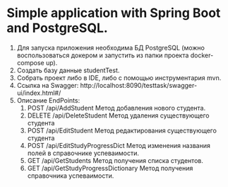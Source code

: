 # Simple application with Spring Boot and PostgreSQL.
1. Для запуска приложения необходима БД PostgreSQL (можно воспользоваться докером и запустить из папки проекта docker-compose up).
2. Создать базу данные studentTest.
3. Собрать проект либо в IDE, либо с помощью инструментария mvn.
4. Ссылка на Swagger: http://localhost:8090/testtask/swagger-ui/index.html#/
5. Описание EndPoints:
   1) POST /api/AddStudent
      Метод добавления нового студента.
   2) DELETE /api/DeleteStudent
      Метод удаления существующего студента
   3) POST /api/EditStudent
      Метод редактирования существующего студента
   4) POST /api/EditStudyProgressDict
      Метод изменения названия полей в справочнике успеваимости.
   5) GET /api/GetStudents
      Метод получения списка студентов.
   6) GET /api/GetStudyProgressDictionary
      Метод получения справочника успеваимости.


